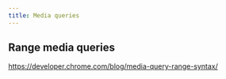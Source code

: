 ```yaml
---
title: Media queries
---
```


## Range media queries

https://developer.chrome.com/blog/media-query-range-syntax/
